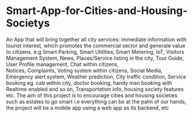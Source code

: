# Smart-App-for-Cities-and-Housing-Societys
An App that will bring together all city services: immediate information with tourist interest, which promotes the commercial sector and generate value to citizens. e.g 
Smart Parking, 
Smart Utilities, 
Smart Metering, 
IoT, 
Visitors Management System, 
News, 
Places/Service listing in the city, 
Tour Guide, 
User Profile management, 
Chat within citizens,	
Notices, Complaints, 
Voting system within citizens, 
Social Media, 
Emergency alert system, 
Weather prediction, 
City traffic condition, 
Service booking eg. cab within city, doctor booking, handy man booking with Realtime enabled and so on, 
Transportation info, 
housing society features 
etc. 
The aim of this project is to encourage cities and housing societies such as estates to go smart i.e everything can be at the palm of our hands, the project will be a mobile app using a web app as its backend, etc

